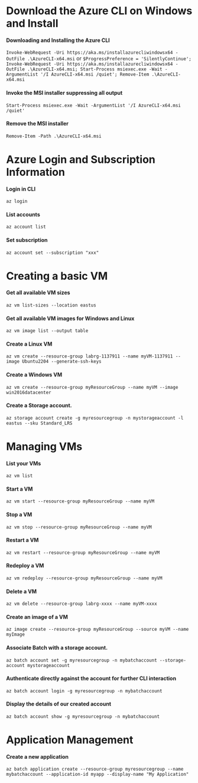 # **Download the Azure CLI on Windows and Install**
#### Downloading and Installing the Azure CLI
```Invoke-WebRequest -Uri https://aka.ms/installazurecliwindowsx64 -OutFile .\AzureCLI-x64.msi```
or
```$ProgressPreference = 'SilentlyContinue'; Invoke-WebRequest -Uri https://aka.ms/installazurecliwindowsx64 -OutFile .\AzureCLI-x64.msi; Start-Process msiexec.exe -Wait -ArgumentList '/I AzureCLI-x64.msi /quiet'; Remove-Item .\AzureCLI-x64.msi```

#### Invoke the MSI installer suppressing all output
```Start-Process msiexec.exe -Wait -ArgumentList '/I AzureCLI-x64.msi /quiet'```
#### Remove the MSI installer
```Remove-Item -Path .\AzureCLI-x64.msi```

# **Azure Login and Subscription Information**
#### Login in CLI
```az login```
#### List accounts
```az account list```
#### Set subscription
```az account set --subscription "xxx"```

# **Creating a basic VM**
#### Get all available VM sizes
```az vm list-sizes --location eastus```
#### Get all available VM images for Windows and Linux
```az vm image list --output table```
#### Create a Linux VM
```az vm create --resource-group labrg-1137911 --name myVM-1137911 --image Ubuntu2204 --generate-ssh-keys```
#### Create a Windows VM
```az vm create --resource-group myResourceGroup --name myVM --image win2016datacenter```
#### Create a Storage account.
```az storage account create -g myresourcegroup -n mystorageaccount -l eastus --sku Standard_LRS```

# **Managing VMs**
#### List your VMs
```az vm list```
#### Start a VM
```az vm start --resource-group myResourceGroup --name myVM```
#### Stop a VM
```az vm stop --resource-group myResourceGroup --name myVM```
#### Restart a VM
```az vm restart --resource-group myResourceGroup --name myVM```
#### Redeploy a VM
```az vm redeploy --resource-group myResourceGroup --name myVM```
#### Delete a VM
```az vm delete --resource-group labrg-xxxx --name myVM-xxxx```
#### Create an image of a VM
```az image create --resource-group myResourceGroup --source myVM --name myImage```
#### Associate Batch with a storage account.
```az batch account set -g myresourcegroup -n mybatchaccount --storage-account mystorageaccount```
#### Authenticate directly against the account for further CLI interaction
```az batch account login -g myresourcegroup -n mybatchaccount```
#### Display the details of our created account
```az batch account show -g myresourcegroup -n mybatchaccount```

# **Application Management**
#### Create a new application
```az batch application create --resource-group myresourcegroup --name mybatchaccount --application-id myapp --display-name "My Application"```
